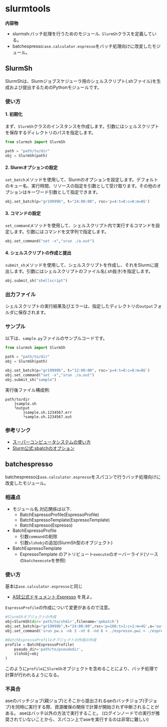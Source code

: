 # slurmtools
**内容物**

- slurmsh:バッチ処理を行うためのモジュール. `SlurmSh`クラスを定義している。
- batchespresso:`ase.calculator.espresso`をバッチ処理向けに改変したモジュール。

## SlurmSh

SlurmShは、Slurmジョブスケジューラ用のシェルスクリプト(.shファイル)を生成および提出するためのPythonモジュールです。

### 使い方

#### 1. 初期化

まず、`SlurmSh`クラスのインスタンスを作成します。引数にはシェルスクリプトを保存するディレクトリのパスを指定します。

```python
from slurmsh import SlurmSh

path = "path/to/dir"
obj = SlurmSh(path)
```

#### 2. Slurmオプションの設定

`set_batch`メソッドを使用して、Slurmのオプションを設定します。デフォルトのキュー名、実行時間、リソースの指定を引数として受け取ります。その他のオプションはキーワード引数として指定できます。

```python
obj.set_batch(p="gr19999b", t="24:00:00", rsc='p=4:t=8:c=8:m=8G')
```

#### 3. コマンドの設定

`set_command`メソッドを使用して、シェルスクリプト内で実行するコマンドを設定します。引数にはコマンドを文字列で指定します。

```python
obj.set_command("set -x","srun ./a.out")
```

#### 4. シェルスクリプトの作成と提出

`submit_sh`メソッドを使用して、シェルスクリプトを作成し、それをSlurmに提出します。引数にはシェルスクリプトのファイル名(.sh抜き)を指定します。

```python
obj.submit_sh("shellscript")
```

### 出力ファイル

シェルスクリプトの実行結果及びエラーは、指定したディレクトリの`output`フォルダに保存されます。



### サンプル

以下は、`sample.py`ファイルのサンプルコードです。

```python
from slurmsh import SlurmSh

path = "path/to/dir"
obj = SlurmSh(path)

obj.set_batch(p="gr19999b", t="12:00:00", rsc='p=4:t=8:c=8:m=8G')
obj.set_command("set -x","srun ./a.out")
obj.submit_sh("sample")
```

実行後ファイル構成例:
```
path/to/dir
    ├sample.sh
    └output
        ├sample.sh.1234567.err
        └sample.sh.1234567.out
```


### 参考リンク

- [スーパーコンピュータシステムの使い方](https://web.kudpc.kyoto-u.ac.jp/manual/ja/run/batch)
- [Slurm公式:sbatchのオプション](https://slurm.schedmd.com/sbatch.html)


## batchespresso

batchespressoは`ase.calculator.espresso`をスパコンで行うバッチ処理向けに改変したモジュール。

### 相違点
- モジュール名.対応関係は以下.
    - BatchEspressoProfile(EspressoProfile)
    - BatchEspressoTemplate(EspressoTemplate)
    - BatchEspresso(Espresso)
- BatchEspressoProfile
    - 引数`command`の削除
    - 引数`slshobj`の追加(SlurmSh型のオブジェクト)
- BatchEspressoTemplate
    - EspressoTemplate のアトリビュート`execute`のオーバーライド(ソースの`batchexecute`を参照)

### 使い方
基本は`ase.calculator.espresso`と同じ
- [ASE公式ドキュメント:Espresso](https://www.google.com/search?q=ase+qe&oq=ase+&gs_lcrp=EgZjaHJvbWUqDggBEEUYJxg7GIAEGIoFMgYIABBFGDsyDggBEEUYJxg7GIAEGIoFMg4IAhBFGCcYOxiABBiKBTIHCAMQABiABDIJCAQQABgEGIAEMgwIBRAAGAQYsQMYgAQyCQgGEAAYBBiABDIJCAcQABgEGIAEMgkICBAAGAQYgAQyCQgJEAAYBBiABNIBCTU1MTJqMGoxNagCCLACAQ&sourceid=chrome&ie=UTF-8) を見よ。

`EspressoProfile`の作成について変更があるので注意。

```python
#SlurmShオブジェクトの作成
obj=SlurmSh(dir='path/to/shdir',filename='qebatch')
obj.set_batch(p="gr19999b",t="24:00:00",rsc='p=108:t=1:c=1:m=4G',o='output/%x.%j.out',e='output/%x.%j.err')
obj.set_command('srun pw.x -nk 3 -nt 6 -nd 6 < ./espresso.pwi > ./espresso.pwo')

#BatchEspressoProfileオブジェクトの作成の作成
profile = BatchEspressoProfile(
    pseudo_dir='path/to/pseudodir',
    slshobj=obj
)
```

このように`profile`に`SlurmSh`オブジェクトを含めることにより、バッチ処理で計算が行われるようになる。

### 不具合
aseのバッチジョブ(親ジョブ)とそこから提出されるqeのバッチジョブ(子ジョブ)を同時に実行する際、資源確保の関係で計算が開始されず中断されることがある。
aseはバッチ以外の方法で実行すること。
(ログインノードでの実行が推奨されていないことから、スパコン上でaseを実行するのは非常に難しい)

